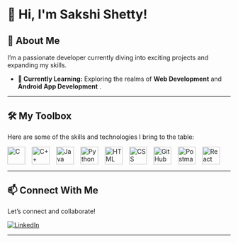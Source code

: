 <h1>👋 Hi, I'm Sakshi Shetty!</h1>

<h2>🚀 About Me</h2>
<p>I’m a passionate developer currently diving into exciting projects and expanding my skills.</p>

<ul>
  <li><b>🌱 Currently Learning:</b> Exploring the realms of <b>Web Development</b> and <b>Android App Development</b> .</li>
</ul>

<hr>

<h2>🛠️ My Toolbox</h2>
<p>Here are some of the skills and technologies I bring to the table:</p>
<div style="display: flex; flex-wrap: wrap; gap: 15px; align-items: center;">
  <img src="https://img.icons8.com/color/48/000000/c-programming.png" alt="C" title="C" width="40" height="40">
  <img src="https://img.icons8.com/color/48/000000/c-plus-plus-logo.png" alt="C++" title="C++" width="40" height="40">
  <img src="https://img.icons8.com/color/48/000000/java-coffee-cup-logo.png" alt="Java" title="Java" width="40" height="40">
  <img src="https://img.icons8.com/color/48/000000/python.png" alt="Python" title="Python" width="40" height="40">
  <img src="https://img.icons8.com/color/48/000000/html-5--v1.png" alt="HTML" title="HTML" width="40" height="40">
  <img src="https://img.icons8.com/color/48/000000/css3.png" alt="CSS" title="CSS" width="40" height="40">
  <img src="https://img.icons8.com/material-outlined/48/000000/github.png" alt="GitHub" title="GitHub" width="40" height="40">
  <img src="https://img.icons8.com/external-tal-revivo-shadow-tal-revivo/48/000000/external-postman-is-the-only-complete-api-development-environment-logo-shadow-tal-revivo.png" alt="Postman" title="Postman API Fundamentals Student Expert" width="40" height="40">
  <img src="https://img.icons8.com/officel/48/000000/react.png" alt="React" title="React.js" width="40" height="40">
</div>

<hr>

<h2>📫 Connect With Me</h2>
<p>Let’s connect and collaborate! </p>
<a href="https://www.linkedin.com/in/sakshi-shetty-1597ba298" target="_blank">
  <img src="https://img.icons8.com/color/48/000000/linkedin.png" alt="LinkedIn" title="LinkedIn">
</a>

<hr>

